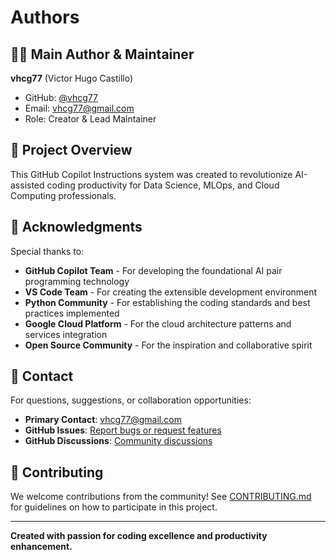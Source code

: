 # Authors

## 👨‍💻 **Main Author & Maintainer**

**vhcg77** (Victor Hugo Castillo)
- GitHub: [@vhcg77](https://github.com/vhcg77)
- Email: [vhcg77@gmail.com](mailto:vhcg77@gmail.com)
- Role: Creator & Lead Maintainer

## 🎯 **Project Overview**

This GitHub Copilot Instructions system was created to revolutionize AI-assisted coding productivity for Data Science, MLOps, and Cloud Computing professionals.

## 🙏 **Acknowledgments**

Special thanks to:
- **GitHub Copilot Team** - For developing the foundational AI pair programming technology
- **VS Code Team** - For creating the extensible development environment
- **Python Community** - For establishing the coding standards and best practices implemented
- **Google Cloud Platform** - For the cloud architecture patterns and services integration
- **Open Source Community** - For the inspiration and collaborative spirit

## 📧 **Contact**

For questions, suggestions, or collaboration opportunities:
- **Primary Contact**: [vhcg77@gmail.com](mailto:vhcg77@gmail.com)
- **GitHub Issues**: [Report bugs or request features](https://github.com/vhcg77/github-copilot-instructions/issues)
- **GitHub Discussions**: [Community discussions](https://github.com/vhcg77/github-copilot-instructions/discussions)

## 🤝 **Contributing**

We welcome contributions from the community! See [CONTRIBUTING.md](CONTRIBUTING.md) for guidelines on how to participate in this project.

---

**Created with passion for coding excellence and productivity enhancement.**
